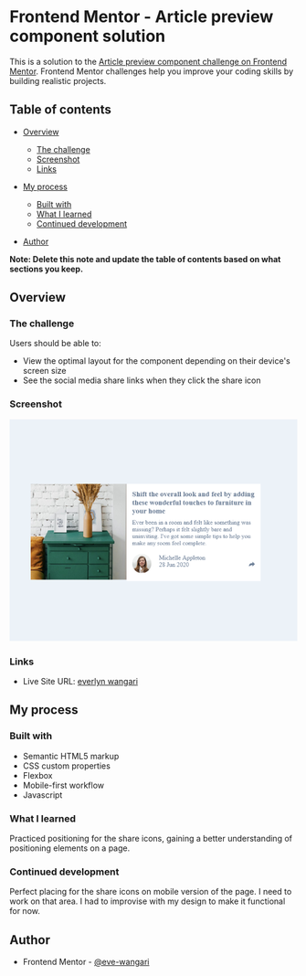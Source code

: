 # Frontend Mentor - Article preview component solution

This is a solution to the [Article preview component challenge on Frontend Mentor](https://www.frontendmentor.io/challenges/article-preview-component-dYBN_pYFT). Frontend Mentor challenges help you improve your coding skills by building realistic projects. 

## Table of contents

- [Overview](#overview)
  - [The challenge](#the-challenge)
  - [Screenshot](#screenshot)
  - [Links](#links)
- [My process](#my-process)
  - [Built with](#built-with)
  - [What I learned](#what-i-learned)
  - [Continued development](#continued-development)

- [Author](#author)


**Note: Delete this note and update the table of contents based on what sections you keep.**

## Overview

### The challenge

Users should be able to:

- View the optimal layout for the component depending on their device's screen size
- See the social media share links when they click the share icon

### Screenshot

![](images/screenshot1.png)


### Links


- Live Site URL: [everlyn wangari](https://jovial-dieffenbachia-3a5d11.netlify.app/)

## My process

### Built with

- Semantic HTML5 markup
- CSS custom properties
- Flexbox
- Mobile-first workflow
- Javascript
### What I learned

Practiced positioning for the share icons, gaining a better understanding of positioning elements on a page.



### Continued development

Perfect placing for the share icons on mobile version of the page. I need to work on that area.
I had to improvise with my design to make it functional for now.



## Author


- Frontend Mentor - [@eve-wangari](https://www.frontendmentor.io/profile/eve-wangari)

